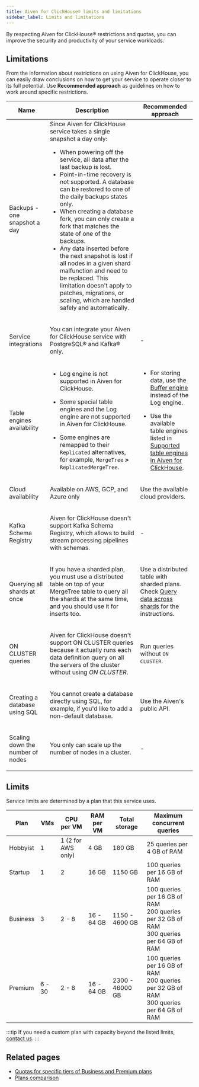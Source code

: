 ```yaml
---
title: Aiven for ClickHouse® limits and limitations
sidebar_label: Limits and limitations
---
```


By respecting Aiven for ClickHouse® restrictions and quotas, you can improve the security and productivity of your service workloads.

## Limitations

From the information about restrictions on using Aiven for ClickHouse,
you can easily draw conclusions on how to get your service to operate
closer to its full potential. Use **Recommended approach** as guidelines
on how to work around specific restrictions.

<table>
  <colgroup>
    <col />
    <col />
    <col />
  </colgroup>
  <thead>
    <tr>
      <th>Name</th>
      <th>Description</th>
      <th>Recommended approach</th>
    </tr>
  </thead>
  <tbody>
    <tr>
      <td>Backups - one snapshot a day</td>
      <td>
        Since Aiven for ClickHouse service takes a single snapshot a day only:
        <ul>
          <li>When powering off the service, all data after the last backup is lost.</li>
          <li>Point-in-time recovery is not supported. A database can be restored to
            one of the daily backups states only.</li>
            <li>When creating a database fork,
            you can only create a fork that matches the state of one of the backups.</li>
          <li>Any data inserted before the next snapshot is lost if all nodes in a
            given shard malfunction and need to be replaced. This limitation doesn't
            apply to patches, migrations, or scaling, which are handled safely and
            automatically.</li>
        </ul>
      </td>
      <td></td>
    </tr>
    <tr>
      <td>Service integrations</td>
      <td>
        <p>
          You can integrate your Aiven for ClickHouse service with PostgreSQL®
          and Kafka® only.
        </p>
      </td>
      <td><p>-</p></td>
    </tr>
    <tr>
      <td><p>Table engines availability</p></td>
      <td>
        <ul>
          <li><p>Log engine is not supported in Aiven for ClickHouse.</p></li>
          <li>
            <p>
              Some special table engines and the Log engine are not supported in
              Aiven for ClickHouse.
            </p>
          </li>
          <li>
            <p>
              Some engines are remapped to their
              <code>Replicated</code> alternatives, for example,
              <code>MergeTree</code> <strong>&gt;</strong>
              <code>ReplicatedMergeTree</code>.
            </p>
          </li>
        </ul>
      </td>
      <td>
        <ul>
          <li>
            <p>
              For storing data, use the
              <a href="https://clickhouse.com/docs/en/engines/table-engines/special/buffer/">Buffer engine</a>
              instead of the Log engine.
            </p>
          </li>
          <li>
            <p>
              Use the available table engines listed in
              <a href="/docs/products/clickhouse/reference/supported-table-engines"><span>Supported table engines in Aiven for ClickHouse</span></a>.
            </p>
          </li>
        </ul>
      </td>
    </tr>
    <tr>
      <td><p>Cloud availability</p></td>
      <td><p>Available on AWS, GCP, and Azure only</p></td>
      <td><p>Use the available cloud providers.</p></td>
    </tr>
    <tr>
      <td><p>Kafka Schema Registry</p></td>
      <td>
        <p>
          Aiven for ClickHouse doesn't support Kafka Schema Registry, which
          allows to build stream processing pipelines with schemas.
        </p>
      </td>
      <td><p>-</p></td>
    </tr>
    <tr>
      <td><p>Querying all shards at once</p></td>
      <td>
        <p>
          If you have a sharded plan, you must use a distributed table on top of
          your MergeTree table to query all the shards at the same time, and you
          should use it for inserts too.
        </p>
      </td>
      <td>
        <p>
          Use a distributed table with sharded plans. Check
          <a href="/docs/products/clickhouse/howto/use-shards-with-distributed-table"><span>Query data across shards</span></a>
          for the instructions.
        </p>
      </td>
    </tr>
    <tr>
      <td><p>ON CLUSTER queries</p></td>
      <td>
        <p>
          Aiven for ClickHouse doesn't support ON CLUSTER queries because it
          actually runs each data definition query on all the servers of the
          cluster without using <cite>ON CLUSTER</cite>.
        </p>
      </td>
      <td>
        <p>
          Run queries without <code><span>ON</span> <span>CLUSTER</span></code >.
        </p>
      </td>
    </tr>
    <tr>
      <td><p>Creating a database using SQL</p></td>
      <td>
        <p>
          You cannot create a database directly using SQL, for example, if you'd
          like to add a non-default database.
        </p>
      </td>
      <td><p>Use the Aiven's public API.</p></td>
    </tr>
    <tr>
      <td><p>Scaling down the number of nodes</p></td>
      <td><p>You only can scale up the number of nodes in a cluster.</p></td>
      <td><p>-</p></td>
    </tr>
  </tbody>
</table>

## Limits

Service limits are determined by a plan that this service uses.

| Plan     | VMs    | CPU per VM         | RAM per VM | Total storage   | Maximum concurrent queries                                                                       |
| -------- | ------ | ------------------ | ---------- | --------------- | ------------------------------------------------------------------------------------------------ |
| Hobbyist | 1      | 1 (2 for AWS only) | 4 GB       | 180 GB          | 25 queries per 4 GB of RAM                                                                       |
| Startup  | 1      | 2                  | 16 GB      | 1150 GB         | 100 queries per 16 GB of RAM                                                                     |
| Business | 3      | 2 - 8              | 16 - 64 GB | 1150 - 4600 GB  | 100 queries per 16 GB of RAM<br/> 200 queries per 32 GB of RAM<br/> 300 queries per 64 GB of RAM |
| Premium  | 6 - 30 | 2 - 8              | 16 - 64 GB | 2300 - 46000 GB | 100 queries per 16 GB of RAM<br/> 200 queries per 32 GB of RAM<br/> 300 queries per 64 GB of RAM |

:::tip
If you need a custom plan with capacity beyond the listed limits,
[contact us](https://aiven.io/contact?department=1306714).
:::

## Related pages

-   [Quotas for specific tiers of Business and Premium plans](https://aiven.io/pricing?tab=plan-pricing&product=clickhouse)
-   [Plans comparison](https://aiven.io/pricing?tab=plan-comparison&product=clickhouse)
